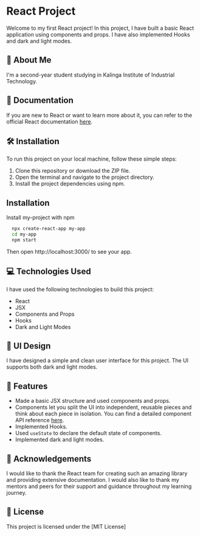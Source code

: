 React Project
=============

Welcome to my first React project! In this project, I have built a basic React application using components and props. I have also implemented Hooks and dark and light modes.

🚀 About Me
-----------

I'm a second-year student studying in Kalinga Institute of Industrial Technology.

📖 Documentation
----------------

If you are new to React or want to learn more about it, you can refer to the official React documentation [here](https://legacy.reactjs.org/docs/getting-started.html).

🛠 Installation
---------------

To run this project on your local machine, follow these simple steps:

1.  Clone this repository or download the ZIP file.
2.  Open the terminal and navigate to the project directory.
3.  Install the project dependencies using npm.


## Installation

Install my-project with npm

```bash
  npx create-react-app my-app
  cd my-app
  npm start
```
Then open http://localhost:3000/ to see your app.

💻 Technologies Used
--------------------

I have used the following technologies to build this project:

-   React
-   JSX
-   Components and Props
-   Hooks
-   Dark and Light Modes

🎨 UI Design
------------

I have designed a simple and clean user interface for this project. The UI supports both dark and light modes.

🚀 Features
-----------

-   Made a basic JSX structure and used components and props.
-   Components let you split the UI into independent, reusable pieces and think about each piece in isolation. You can find a detailed component API reference [here](https://legacy.reactjs.org/docs/react-component.html).
-   Implemented Hooks.
-   Used `useState` to declare the default state of components.
-   Implemented dark and light modes.

🙏 Acknowledgements
-------------------

I would like to thank the React team for creating such an amazing library and providing extensive documentation. I would also like to thank my mentors and peers for their support and guidance throughout my learning journey.

📝 License
----------

This project is licensed under the [MIT License]